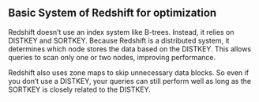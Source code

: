 
## Basic System of Redshift for optimization

Redshift doesn’t use an index system like B-trees. Instead, it relies on DISTKEY and SORTKEY.
Because Redshift is a distributed system, it determines which node stores the data based on the DISTKEY. This allows queries to scan only one or two nodes, improving performance.

Redshift also uses zone maps to skip unnecessary data blocks.
So even if you don’t use a DISTKEY, your queries can still perform well as long as the SORTKEY is closely related to the DISTKEY.
